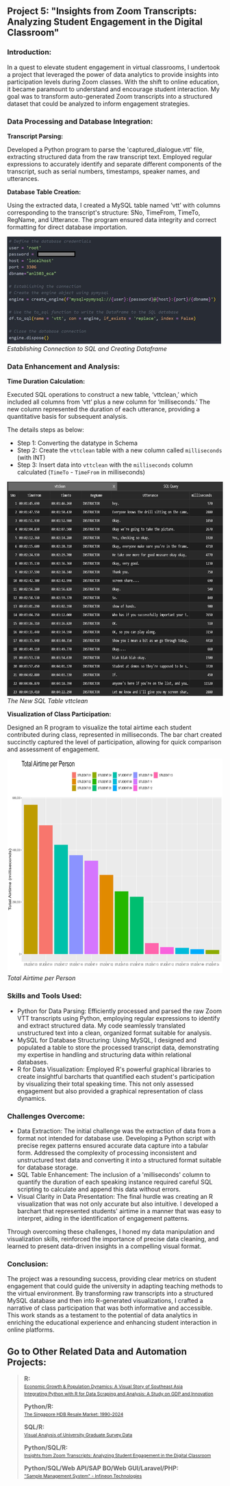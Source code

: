 ## Project 5: "Insights from Zoom Transcripts: Analyzing Student Engagement in the Digital Classroom"


### Introduction:

In a quest to elevate student engagement in virtual classrooms, I undertook a project that leveraged the power of data analytics to provide insights into participation levels during Zoom classes. With the shift to online education, it became paramount to understand and encourage student interaction. My goal was to transform auto-generated Zoom transcripts into a structured dataset that could be analyzed to inform engagement strategies.


### Data Processing and Database Integration:

**Transcript Parsing:**

Developed a Python program to parse the 'captured_dialogue.vtt' file, extracting structured data from the raw transcript text.
Employed regular expressions to accurately identify and separate different components of the transcript, such as serial numbers, timestamps, speaker names, and utterances.

**Database Table Creation:**

Using the extracted data, I created a MySQL table named ‘vtt’ with columns corresponding to the transcript's structure: SNo, TimeFrom, TimeTo, RegName, and Utterance.
The program ensured data integrity and correct formatting for direct database importation.

<a href="https://airfire6518.github.io/portfolio/anl503_proj_2/img/Question_1a_vtttosql.jpg">
    <img src="img/Question_1a_vtttosql.jpg" alt="Example Image" width="500" height="250">
</a>
<p style="margin-top: 0;"><em>Establishing Connection to SQL and Creating Dataframe</em></p>


### Data Enhancement and Analysis:

**Time Duration Calculation:**

Executed SQL operations to construct a new table, ‘vttclean,’ which included all columns from ‘vtt’ plus a new column for ‘milliseconds.’
The new column represented the duration of each utterance, providing a quantitative basis for subsequent analysis.

The details steps as below:
- Step 1: Converting the datatype in Schema
- Step 2: Create the `vttclean` table with a new column called `milliseconds` (with INT)
- Step 3: Insert data into `vttclean` with the `milliseconds` column calculated (`TimeTo` - `TimeFrom` in milliseconds)

<a href="https://airfire6518.github.io/portfolio/anl503_proj_2/img/Question_1b_vttclean.jpg">
    <img src="img/Question_1b_vttclean.jpg" alt="Example Image" width="600" height="500">
</a>
<p style="margin-top: 0;"><em>The New SQL Table vttclean</em></p>

**Visualization of Class Participation:**

Designed an R program to visualize the total airtime each student contributed during class, represented in milliseconds.
The bar chart created succinctly captured the level of participation, allowing for quick comparison and assessment of engagement.

<a href="https://airfire6518.github.io/portfolio/anl503_proj_2/img/Question_1c_vttclean.png">
    <img src="img/Question_1c_vttclean.png" alt="Example Image" width="600" height="500">
</a>
<p style="margin-top: 0;"><em>Total Airtime per Person</em></p>


### Skills and Tools Used:

- Python for Data Parsing: Efficiently processed and parsed the raw Zoom VTT transcripts using Python, employing regular expressions to identify and extract structured data. My code seamlessly translated unstructured text into a clean, organized format suitable for analysis.
- MySQL for Database Structuring: Using MySQL, I designed and populated a table to store the processed transcript data, demonstrating my expertise in handling and structuring data within relational databases.
- R for Data Visualization: Employed R's powerful graphical libraries to create insightful barcharts that quantified each student's participation by visualizing their total speaking time. This not only assessed engagement but also provided a graphical representation of class dynamics.


### Challenges Overcome:

- Data Extraction: The initial challenge was the extraction of data from a format not intended for database use. Developing a Python script with precise regex patterns ensured accurate data capture into a tabular form. Addressed the complexity of processing inconsistent and unstructured text data and converting it into a structured format suitable for database storage.
- SQL Table Enhancement: The inclusion of a 'milliseconds' column to quantify the duration of each speaking instance required careful SQL scripting to calculate and append this data without errors.
- Visual Clarity in Data Presentation: The final hurdle was creating an R visualization that was not only accurate but also intuitive. I developed a barchart that represented students' airtime in a manner that was easy to interpret, aiding in the identification of engagement patterns.

Through overcoming these challenges, I honed my data manipulation and visualization skills, reinforced the importance of precise data cleaning, and learned to present data-driven insights in a compelling visual format.


### Conclusion:

The project was a resounding success, providing clear metrics on student engagement that could guide the university in adapting teaching methods to the virtual environment. By transforming raw transcripts into a structured MySQL database and then into R-generated visualizations, I crafted a narrative of class participation that was both informative and accessible. This work stands as a testament to the potential of data analytics in enriching the educational experience and enhancing student interaction in online platforms.


## Go to Other Related Data and Automation Projects:
> **R:**<br>
> <span style="font-size: 75%;"><a href="https://airfire6518.github.io/portfolio/anl501_proj_1">Economic Growth & Population Dynamics: A Visual Story of Southeast Asia</a></span><br>
> <span style="font-size: 75%;"><a href="https://airfire6518.github.io/portfolio/anl501_proj_2">Integrating Python with R for Data Scraping and Analysis: A Study on GDP and Innovation</a></span><br>
>
> **Python/R:**<br>
> <span style="font-size: 75%;"><a href="https://airfire6518.github.io/portfolio/anl501_proj_3">The Singapore HDB Resale Market: 1990-2024</a></span><br>
>
> **SQL/R:**<br>
> <span style="font-size: 75%;"><a href="https://airfire6518.github.io/portfolio/anl503_proj_1">Visual Analysis of University Graduate Survey Data</a></span><br>
>
> **Python/SQL/R:**<br>
> <span style="font-size: 75%;"><a href="https://airfire6518.github.io/portfolio/anl503_proj_2">Insights from Zoom Transcripts: Analyzing Student Engagement in the Digital Classroom</a></span><br>
>
> **Python/SQL/Web API/SAP BO/Web GUI/Laravel/PHP:**<br>
> <span style="font-size: 75%;"><a href="https://airfire6518.github.io/portfolio/infineon_sms">"Sample Management System" - Infineon Technologies</a></span><br>